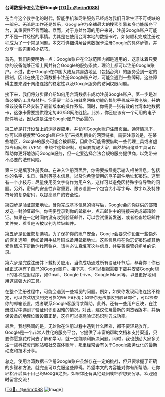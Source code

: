 **台湾数据卡怎么注册Google[[TG💪+ @esim1088](https://t.me/s/esim1088)]**

在当今这个数字化的时代，智能手机和网络服务已经成为我们日常生活不可或缺的一部分。无论是工作还是娱乐，Google作为全球最大的搜索引擎和多功能服务平台，其重要性不言而喻。然而，对于身处台湾的用户来说，注册Google账户可能并不是一件轻松的事情。尤其是在使用台湾本地的数据卡时，如何顺利完成注册过程成为了一个常见问题。本文将详细讲解台湾数据卡注册Google的具体步骤，并分享一些实用的小技巧。

首先，我们需要明确一点：Google账户在全球范围内都是通用的，这意味着只要你的设备能够正常上网并符合Google的服务条款，理论上都可以注册Google账户。不过，由于Google在中国大陆及其周边地区（包括台湾）的服务受到一定的限制，因此在使用台湾数据卡注册Google账户时，可能会遇到一些障碍。这些障碍主要来源于网络连接的稳定性以及Google服务的访问权限问题。

接下来，我们将分步骤介绍如何用台湾数据卡成功注册Google账户。第一步是准备必要的工具和材料。你需要一部支持蜂窝网络功能的智能手机或平板电脑，并确保该设备已经安装了最新版本的操作系统。同时，你需要一张有效的台湾本地数据卡，这张卡需要提供稳定的4G/5G网络连接。此外，你还应该有一个可用的电子邮件地址，因为这是注册Google账户所必需的。

第二步是打开设备上的浏览器应用，并访问Google账户注册页面。通常情况下，你可以直接搜索“Google账户注册”来找到相关的网页链接。需要注意的是，在某些地区，Google的服务可能会被屏蔽，因此你可能需要借助一些代理工具或者虚拟专用网络（VPN）来绕过这些限制。这里要提醒大家，虽然使用这些工具可以帮助你更好地访问Google服务，但一定要选择合法合规的服务提供商，以免带来不必要的法律风险。

第三步是填写注册表单。在进入注册页面后，你需要按照提示输入相关信息，包括你的名字、生日、性别等基本信息，以及你希望使用的电子邮件地址和密码。这里有一个小技巧：尽量使用英文字符作为用户名，这样可以避免因特殊字符导致的问题。另外，密码的安全性非常重要，建议设置一个包含大小写字母、数字以及特殊符号的复杂密码，以提高账户的安全性。

第四步是验证邮箱地址。当你完成基本信息的填写后，Google会向你提供的邮箱发送一封验证邮件。你需要登录到你的邮箱中，点击邮件中的链接来完成邮箱验证。如果在一定时间内没有收到验证邮件，可以尝试重新发送，或者检查垃圾邮件文件夹，看看是否被误判为垃圾邮件。

第五步是设置恢复选项。为了保护你的账户安全，Google会要求你设置一些额外的恢复选项，例如备用手机号码或备用邮箱地址。这些信息将在你忘记密码或其他紧急情况下帮助你找回账户。请务必认真填写这些信息，并妥善保管好相关的记录。

第六步是完成注册并下载相关应用。当你成功通过所有验证环节后，恭喜你！你已经正式拥有了自己的Google账户。接下来，你可以根据需要下载并安装Google旗下的各种应用程序，如Gmail、Google Drive、Google Maps等，以便更好地利用这些强大的工具。

在整个注册过程中，可能会遇到一些常见的问题。例如，如果你发现网络连接不稳定，可以尝试切换到更可靠的Wi-Fi环境；如果你无法接收到验证邮件，可以检查你的邮箱设置，或者联系Google客服寻求帮助。此外，还有一些用户反映，在注册过程中遇到了验证码识别困难的情况。对此，建议使用最新的浏览器版本，并确保设备的地理位置设置正确，这样可以提高验证码识别的成功率。

最后，我想强调的是，无论你在注册过程中遇到什么困难，都不要轻易放弃。Google是一个非常人性化的服务平台，它提供了丰富的帮助文档和支持渠道，只要你愿意花时间去了解和学习，就一定能顺利解决问题。同时，我也鼓励大家多关注一些科技资讯网站和社交媒体账号，那里经常会有关于Google服务优化的最新动态和技术分享。

总之，使用台湾数据卡注册Google账户虽然存在一定的挑战，但只要掌握了正确的步骤和方法，就完全可以克服这些障碍。希望本文的内容能对你有所帮助，让你轻松开启属于自己的Google之旅。如果你还有其他疑问或经验想要分享，欢迎随时留言交流！

[[TG💪+ @esim1088](https://t.me/s/esim1088) ![Image](https://i.postimg.cc/4NQfJmqS/Snipaste-2025-05-13-00-14-12.png)]